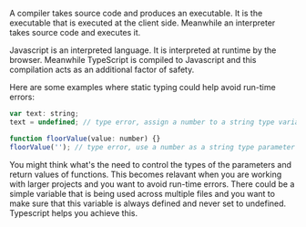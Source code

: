 
A compiler takes source code and produces an executable. It is the executable that is executed at the client side. Meanwhile an interpreter takes source code and executes it.

Javascript is an interpreted language. It is interpreted at runtime by the browser. Meanwhile TypeScript is compiled to Javascript and this compilation acts as an additional factor of safety.

Here are some examples where static typing could help avoid run-time errors:
```js
var text: string;
text = undefined; // type error, assign a number to a string type variable

function floorValue(value: number) {}
floorValue(''); // type error, use a number as a string type parameter
```


You might think what's the need to control the types of the parameters and return values of functions. This becomes relavant when you are working with larger projects and you want to avoid run-time errors. There could be a simple variable that is being used across multiple files and you want to make sure that this variable is always defined and never set to undefined. Typescript helps you achieve this.